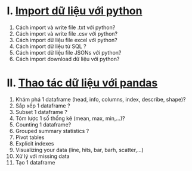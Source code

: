 # I. [Import dữ liệu với python](https://github.com/thien1892/Skill_for_Data_Scientist_with_Python/blob/main/Importing_Data_with_Python.ipynb)

1. Cách import và write file .txt với python?
2. Cách import và write file .csv với python?
3. Cách import dữ liệu file excel với python?
4. Cách import dữ liệu từ SQL ?
3. Cách import dữ liệu file JSONs với python?
3. Cách import download dữ liệu với python?

# II. [Thao tác dữ liệu với pandas](https://github.com/thien1892/Skill_for_Data_Scientist_with_Python/blob/main/Data_Manipulation_with_pandas.ipynb)

1. Khám phá 1 dataframe (head, info, columns, index, describe, shape)?
2. Sắp xếp 1 dataframe ?
3. Subset 1 dataframe ?
4. Tóm lược 1 số thống kê (mean, max, min,...)?
5. Counting 1 dataframe?
6. Grouped summary statistics ?
7. Pivot tables
8. Explicit indexes
9. Visualizing your data (line, hits, bar, barh, scatter,...)
10. Xử lý với missing data
11. Tạo 1 dataframe